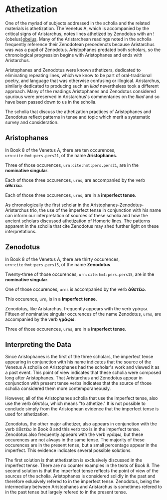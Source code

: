 # Athetization #

One of the myriad of subjects addressed in the scholia and the related materials is athetization. The Venetus A, which is accompanied by the critical signs of Aristarchus, notes lines athetized by Zenodotus with an !{obelus}[obelus]. Many of the Aristarchean readings noted in the scholia frequently reference their Zenodotean precedencts because Aristarchus was was a pupil of Zenodotus. Aristophanes predated both scholars, so the chronological progression begins with Aristophanes and ends with Aristarchus. 

[obelus]: urn:cite:hmt:vaimg.VA101RN-0273@0.166,0.5988,0.028,0.0195

Aristophanes and Zenodotus were known athetizers, dedicated to eliminating repeating lines, which we know to be part of oral-traditional poetry, and language that was otherwise confusing or illogical. Aristarchus, similarly dedicated to producing such an *Iliad* nevertheless took a different approach. Many of the readings Aristophanes and Zenodotus considered spurious were preserved in Aristarchus's commentaries on the *Iliad* and so have been passed down to us in the scholia. 
	
The scholia that discuss the athetization practices of Aristophanes and Zenodotus reflect patterns in tense and topic which merit a systematic survey and consideration.

## Aristophanes ##

In Book 8 of the Venetus A, there are ten occurences, <code concordion:set="#urn">urn:cite:hmt:pers.pers21</code>, of the name <strong concordion:assertEquals="getTokens(#urn)">Aristophanes</strong>.

Three of those occurences, <code concordion:set="#urn">urn:cite:hmt:pers.pers21</code>, are in the <strong concordion:assertEquals="getTokens(#urn)">nominative singular</strong>.

Each of those three occurences, <code concordion:set="#urn">urns</code>, are accompanied by the verb <strong concordion:assertEquals="getPhrase(#urn)">ἀθετέω</strong>.

Each of those three occurences, <code concordion:set="#urn">urns</code>, are in a <strong concordion:assertEquals="getTokens(#urn)">imperfect tense</strong>.

As chronologically the first scholar in the Aristophanes-Zenodotus-Aristarchus trio, the use of the imperfect tense in conjunction with his name can inform our interpretation of sources of these scholia and how the ancient scholars discussed athetization of Homeric lines. The patterns apparent in the scholia that cite Zenodotus may shed further light on these interpretations.

## Zenodotus ##

In Book 8 of the Venetus A, there are thirty occurences, <code concordion:set="#urn">urn:cite:hmt:pers.pers15</code>, of the name <strong concordion:assertEquals="getTokens(#urn)">Zenodotus</strong>.

Twenty-three of those occurences, <code concordion:set="#urn">urn:cite:hmt:pers.pers15</code>, are in the <strong concordion:assertEquals="getTokens(#urn)">nominative singular</strong>.

One of those occurences, <code concordion:set="#urn">urns</code> is accompanied by the verb <strong concordion:assertEquals="getPhrase(#urn)">ἀθετέω</strong>.

This occurence, <code concordion:set="#urn">urn</code>, is in a <strong concordion:assertEquals="getTokens(#urn)">imperfect tense</strong>.

Zenodotus, like Aristarchus, frequently appears with the verb γράφω. Fifteen of nominative singular occurences of the name Zenodotus, <code concordion:set="#urn">urns</code>, are accompanied by the verb <strong concordion:assertEquals="getPhrase(#urn)">γράφω</strong>.

Three of those occurences,  <code concordion:set="#urn">urns</code>, are in a <strong concordion:assertEquals="getTokens(#urn)">imperfect tense</strong>.

## Interpreting the Data ##

Since Aristophanes is the first of the three scholars, the imperfect tense appearing in conjunction with his name indicates that the source of the Venetus A scholia on Aristophanes had the scholar's work and viewed it as a past event. This point of view indicates that these scholia were composed long after Aristophanes. That Aristarchus and Zenodotus appear in conjunction with present tense verbs indicates that the source of those scholia considered them more contemporaneously. 

However, all of the Aristophanes scholia that use the imperfect tense, also use the verb ἀθετέω, which means "to athetize." It is not possible to conclude simply from the Aristophean evidence that the imperfect tense is used for athetization. 

Zenodotus, the other major athetizer, also appears in conjunction with the verb ἀθετέω in Book 8 and this verb too is in the imperfect tense. Zenodotus also frequently appears with the verb γράφω, but these occurences are not always in the same tense. The majority of these occurences are in the present tense, but a small percentage appear in the imperfect. This evidence indicates several possible solutions.

The first solution is that athetization is exclusively discussed in the imperfect tense. There are no counter examples in the texts of Book 8. The second solution is that the imperfect tense reflects the point of view of the sources of the scholia. Aristophanes is considered solidly in the past and therefore exlusively refered to in the imperfect tense. Zenodotus, being the intermediary between Aristophanes and Aristarchus is sometimes refered to in the past tense but largely refered to in the present tense.